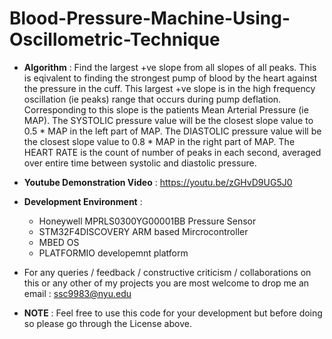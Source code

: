 # Blood-Pressure-Machine-Using-Oscillometric-Technique

 * **Algorithm** : Find the largest +ve slope from all slopes of all peaks. This is eqivalent to finding the strongest pump of
              blood by the heart against the pressure in the cuff.
              This largest +ve slope is in the high frequency oscillation (ie peaks) range that occurs during pump deflation. 
              Corresponding to this slope is the patients Mean Arterial Pressure (ie MAP).
              The SYSTOLIC pressure value will be the closest slope value to 0.5 * MAP in the left part of MAP.
              The DIASTOLIC pressure value will be the closest slope value to 0.8 * MAP in the right part of MAP.
              The HEART RATE is the count of number of peaks in each second, averaged over entire time between
              systolic and diastolic pressure.



* **Youtube Demonstration Video** : https://youtu.be/zGHvD9UG5J0

* **Development Environment** :
  * Honeywell MPRLS0300YG00001BB Pressure Sensor
  * STM32F4DISCOVERY ARM based Mircrocontroller
  * MBED OS
  * PLATFORMIO developemnt platform

* For any queries / feedback / constructive criticism / collaborations on this or any other of my projects you are most welcome to drop me an email : ssc9983@nyu.edu

* **NOTE** : Feel free to use this code for your development but before doing so please go through the License above.
